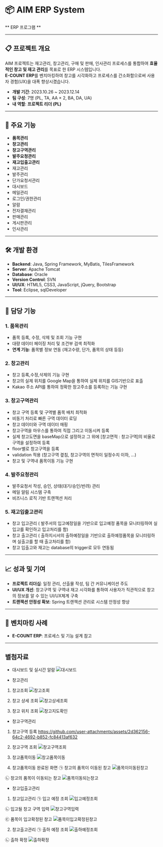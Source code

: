 # 📦 **AIM ERP System**

** ERP 프로그램 **

---

## 📋 프로젝트 개요
AIM 프로젝트는 재고관리, 창고관리, 구매 및 판매, 인사관리 프로세스를 통합하여 **효율적인 창고 및 재고 관리**를 목표로 한 ERP 시스템입니다.  
**E-COUNT ERP**를 벤치마킹하여 창고를 시각화하고 프로세스를 간소화함으로써 사용자 경험(UX)을 대폭 향상시켰습니다.

- **개발 기간**: 2023.10.26 ~ 2023.12.14  
- **팀 구성**: 7명 (PL, TA, AA × 2, BA, DA, UA)  
- **내 역할**: **프로젝트 리더 (PL)**  

---

## 🚀 주요 기능
- **품목관리**
- **창고관리**
- **창고구역관리**
- **발주요청관리**
- **재고입출고관리**
- 재고관리
- 발주관리  
- 단가요청서관리  
- 대시보드  
- 메일관리  
- 로그인/권한관리  
- 알람  
- 전자결재관리  
- 판매관리  
- 게시판관리  
- 인사관리
---

## 🛠 개발 환경
- **Backend**: Java, Spring Framework, MyBatis, TilesFramework  
- **Server**: Apache Tomcat  
- **Database**: Oracle  
- **Version Control**: SVN  
- **UI/UX**: HTML5, CSS3, JavaScript, jQuery, Bootstrap
- **Tool**: Eclipse, sqlDeveloper 

---

## 🔑 담당 기능

### **1. 품목관리**
- 품목 등록, 수정, 삭제 및 조회 기능 구현  
- 대량 데이터 페이징 처리 및 조건부 검색 최적화  
- **연계 기능**: 품목별 정보 연동 (재고수량, 단가, 품목의 상태 등등)  

### **2. 창고관리**
- 창고 등록,수정,삭제의 기능 구현
- 창고의 실제 위치를 Google Map을 통하여 실제 위치를 GIS기반으로 표출
- Kakao 주소 API를 통하여 정확한 창고주소를 등록하는 기능 구현

### **3. 창고구역관리**
- 창고 구역 등록 및 구역별 품목 배치 최적화 
- 비동기 처리로 빠른 구역 데이터 로딩  
- 창고 데이터와 구역 데이터 매핑
- 창고구역을 마우스를 통하여 직접 그리고 이동시켜 등록
- 실제 창고도면을 baseMap으로 설정하고 그 위에 [창고면적 : 창고구역]의 비율로 구역을 설정하여 등록
- floor별로 창고구역을 등록
- validation 적용 (창고구역 곂침, 창고구역의 면적이 일정수치 이하, ...)
- 창고 및 구역내 품목이동 기능 구현

### **4. 발주요청관리**
- 발주요청서 작성, 승인, 상태(대기/승인/반려) 관리
- 메일 알림 시스템 구축
- 비즈니스 로직 기반 트랜잭션 처리  

### **5. 재고입출고관리**
- 창고 입고관리 ( 발주서의 입고예정일을 기반으로 입고예정 품목을 모니터링하여 실입고를 확인하고 입고처리를 함)
- 창고 출고관리 ( 출하지시서의 출하예정일을 기반으로 출하예정품목을 모니터링하며 실출고를 할 때 출고처리를 함)
- 창고 입출고와 재고는 database의 trigger로 모두 연동됨
---

## 📈 성과 및 기여
- **프로젝트 리더십**: 일정 관리, 산출물 작성, 팀 간 커뮤니케이션 주도  
- **UI/UX 개선**: 창고구역 및 구역내 재고 시각화를 통하여 사용자가 직관적으로 창고의 정보를 알 수 있는 UI/UX체계 구축
- **트랜잭션 안정성 확보**: Spring 트랜잭션 관리로 시스템 안정성 향상
---

## 📂 벤치마킹 사례
- **E-COUNT ERP**: 프로세스 및 기능 설계 참고  

---

## 별첨자료
- 대시보드 및 실시간 알람
![대시보드](https://github.com/user-attachments/assets/437277da-369c-4949-96a9-42c54ff0ff62)

- 창고관리
1) 창고조회
![창고조회](https://github.com/user-attachments/assets/95959cd3-cb28-4c97-a7ca-91593ad93c77)

2) 창고 상세 조회
![창고상세조회](https://github.com/user-attachments/assets/68336435-349a-4bcb-b71e-d71442ae5a22)

3) 창고 위치 조회
![창고지도확인](https://github.com/user-attachments/assets/11673bd9-9e8b-4fd9-961f-d297728ad737)

- 창고구역관리
1) 창고구역 등록
https://github.com/user-attachments/assets/2d362156-64c2-4692-b852-fc84413af632

2) 창고구역 조회
![창고구역조회](https://github.com/user-attachments/assets/618b5ea5-0245-44ac-a61a-45615a21c5d4)

3) 창고품목이동 
![창고품목이동](https://github.com/user-attachments/assets/971dd904-db6d-4315-bc65-7bc289e15f60)

4) 창고품목이동 완료된 화면
㉠ 창고의 품목이 이동된 창고
![품목이이동된창고](https://github.com/user-attachments/assets/370b79b5-fcee-4dc4-b46c-0f12c0d3ed80)

㉡ 창고의 품목이 이동되는 창고
![품목이동되는창고](https://github.com/user-attachments/assets/ace0537f-b2b6-42b4-ae48-c20d8f4396ca)

- 창고입출고관리
1) 창고입고관리
㉠ 입고 예정 조회
![입고예정조회](https://github.com/user-attachments/assets/4d03cb8f-1359-4fdb-8364-50cf717f5368)

㉡ 입고될 창고 구역 입력
![창고구역입력](https://github.com/user-attachments/assets/c3e97e54-0ba0-41d3-b070-672144027d88)

㉢ 품목이 입고확정된 창고
![품목이입고확정된창고](https://github.com/user-attachments/assets/4353d049-a7d4-4039-9cb5-b75d30592f90)

2) 창고출고관리
㉠ 출하 예정 조회
![출하예정조회](https://github.com/user-attachments/assets/cd2e44e2-326c-48da-8992-65a05f8409d2)

㉡ 출하 확정 
![출하확정](https://github.com/user-attachments/assets/a086d1dc-b67a-46a8-9008-964ba82243ab)







